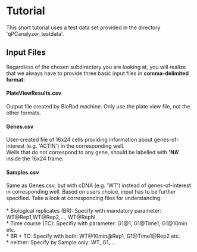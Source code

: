 <h1> Tutorial </h1>
  This short tutorial uses a test data set provided in the directory 'qPCanalyzer_testdata'. 
  
  <h2> Input Files </h2>
  Regardless of the chosen subdirectory you are looking at, you will realize that we always
  have to provide three basic input files in <b>comma-delimited format</b>: <br>
  
  <h4> PlateViewResults.csv </h4> 
  Output file created by BioRad machine. Only use the plate view file, not the other formats.
  
  <h4> Genes.csv </h4>
  User-created file of 16x24 cells providing information about genes-of-interest (e.g. 'ACTIN') in the corresponding well.<br>
  Wells that do not correspond to any gene, should be labelled with <b>'NA'</b> inside the 16x24 frame. 
  
  <h4> Samples.csv </h4> 
  Same as Genes.csv, but with cDNA (e.g. 'WT') instead of genes-of-interest in corresponding well. Based on users choice, input has to be further specified. Take a look at corresponding files for understanding: <br> <br>
  * Biological replicates (BR): Specify with mandatory parameter: WT@Rep1,WT@Rep2,..., WT@RepN <br>
  * Time course (TC): Specifiy with parameter: G1@1, G1@Time1, G1@10min etc. <br>
  * BR + TC: Specify with both: WT@10min@Rep1, G1@Time1@Rep2 etc. <br>
  * neither: Specify by Sample only: WT, G1, ...
  
  
